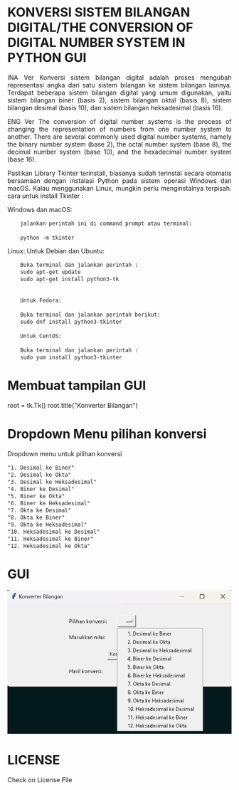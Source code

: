 <h1>KONVERSI SISTEM BILANGAN DIGITAL/THE CONVERSION OF DIGITAL NUMBER SYSTEM IN PYTHON GUI</h1>

<p style="text-align: justify;">INA Ver
Konversi sistem bilangan digital adalah proses mengubah representasi angka dari satu sistem bilangan ke sistem bilangan lainnya. Terdapat beberapa sistem bilangan digital yang umum digunakan, yaitu sistem bilangan biner (basis 2), sistem bilangan oktal (basis 8), sistem bilangan desimal (basis 10), dan sistem bilangan heksadesimal (basis 16).</p>

<p style="text-align: justify;">ENG Ver
The conversion of digital number systems is the process of changing the representation of numbers from one number system to another. There are several commonly used digital number systems, namely the binary number system (base 2), the octal number system (base 8), the decimal number system (base 10), and the hexadecimal number system (base 16).</p>

<p style="text-align: justify;">Pastikan Library Tkinter terinstall, biasanya sudah terinstal secara otomatis bersamaan dengan instalasi 
Python pada sistem operasi Windows dan macOS. Kalau menggunakan Linux, mungkin perlu 
menginstalnya terpisah. cara untuk install Tkinter  :</p>


Windows dan macOS:

        jalankan perintah ini di command prompt atau terminal:

        python -m tkinter

Linux:
        Untuk Debian dan Ubuntu:

        Buka terminal dan jalankan perintah :
        sudo apt-get update
        sudo apt-get install python3-tk


        Untuk Fedora:

        Buka terminal dan jalankan perintah berikut:
        sudo dnf install python3-tkinter

        Untuk CentOS:

        Buka terminal dan jalankan perintah :
        sudo yum install python3-tkinter



# Membuat tampilan GUI
root = tk.Tk()
root.title("Konverter Bilangan")

# Dropdown Menu pilihan konversi
Dropdown menu untuk pilihan konversi
        
    "1. Desimal ke Biner"
    "2. Desimal ke Okta"
    "3. Desimal ke Heksadesimal"
    "4. Biner ke Desimal"
    "5. Biner ke Okta"
    "6. Biner ke Heksadesimal"
    "7. Okta ke Desimal"
    "8. Okta ke Biner"
    "9. Okta ke Heksadesimal"
    "10. Heksadesimal ke Desimal"
    "11. Heksadesimal ke Biner"
    "12. Heksadesimal ke Okta"
# GUI
<img src="https://github.com/violawa/numberconverter/blob/main/GUI.png">

# LICENSE
Check on License File <a href="https://github.com/violawa/numberconverter/blob/main/LICENSE">
